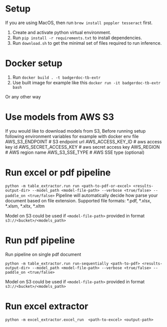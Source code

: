 # Setup

If you are using MacOS, then run `brew install poppler tesseract` first.

1. Create and activate python virtual environment.
2. Run `pip install -r requirements.txt` to install dependencies.
3. Run `download.sh` to get the minimal set of files required to run inference.

# Docker setup
1. Run `docker build . -t badgerdoc-tb-extr`
2. Use built image for example like this `docker run -it badgerdoc-tb-extr bash`

Or any other way

# Use models from AWS S3
If you would like to download models from S3, Before running setup following environment variables for example with docker env file
AWS_S3_ENDPOINT       # S3 endpoint url
AWS_ACCESS_KEY_ID     # aws access key id
AWS_SECRET_ACCESS_KEY # aws secret access key
AWS_REGION            # AWS region name
AWS_S3_SSE_TYPE       # AWS SSE type (optional)

# Run excel or pdf pipeline

`python -m table_extractor.run run <path-to-pdf-or-excel> <results-output-dir> --model_path <model-file-path> --verbose <true/false> --paddle_on <true/false>`
Pipeline will automatically decide how parse your document based on file extension.
Supported file formats:
*.pdf, *.xlsx, *.xlsm, *.xltx, *.xltm

Model on S3 could be used if `<model-file-path>` provided in format `s3://<bucket>/<models_path>`

# Run pdf pipeline

Run pipeline on single pdf document

`python -m table_extractor.run run-sequentially <path-to-pdf> <results-output-dir> --model_path <model-file-path> --verbose <true/false> --paddle_on <true/false>`

Model on S3 could be used if `<model-file-path>` provided in format `s3://<bucket>/<models_path>`

# Run excel extractor
`python -m excel_extractor.excel_run  <path-to-excel> <output-path>`
